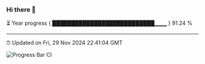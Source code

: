 ### Hi there 👋

⏳ Year progress { ███████████████████████████▁▁▁ } 91.24 %

---

⏰ Updated on Fri, 29 Nov 2024 22:41:04 GMT

![Progress Bar CI](https://github.com/IshwaranRudhara/GIT-ACTION/workflows/Progress%20Bar%20CI/badge.svg)
